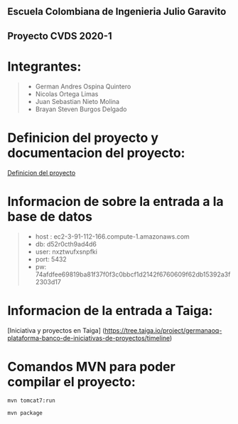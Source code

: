 ## Escuela Colombiana de Ingenieria Julio Garavito
## Proyecto CVDS 2020-1
# Integrantes: 
>- German Andres Ospina Quintero
>- Nicolas Ortega Limas
>- Juan Sebastian Nieto Molina 
>- Brayan Steven Burgos Delgado

# Definicion del proyecto y documentacion del proyecto:
[Definicion del proyecto](https://drive.google.com/file/d/1CUC9XXWHU8wnbFzoWo5ZUM3y5VEtSGhp/view?usp=sharing)


# Informacion de sobre la entrada a la base de datos
>- host : ec2-3-91-112-166.compute-1.amazonaws.com
>- db: d52r0cth9ad4d6
>- user: nxztwufxsnpfki
>- port: 5432
>- pw: 74afdfee69819ba81f37f0f3c0bbcf1d2142f6760609f62db15392a3f2303d17 

# Informacion de la entrada a Taiga:
[Iniciativa y proyectos en Taiga] (https://tree.taiga.io/project/germanaoq-plataforma-banco-de-iniciativas-de-proyectos/timeline)

# Comandos MVN para poder compilar el proyecto:
```mvn tomcat7:run``` 

```mvn package```
